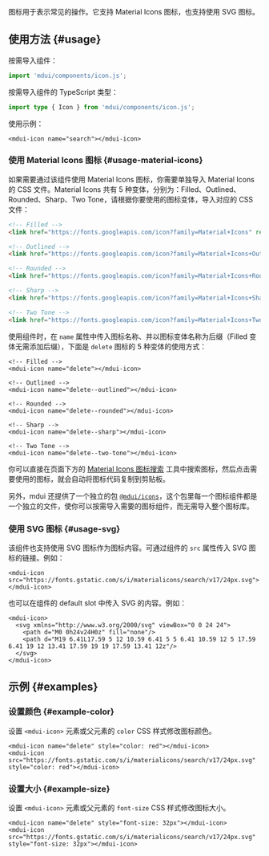 图标用于表示常见的操作。它支持 Material Icons 图标，也支持使用 SVG 图标。

## 使用方法 {#usage}

按需导入组件：

```js
import 'mdui/components/icon.js';
```

按需导入组件的 TypeScript 类型：

```ts
import type { Icon } from 'mdui/components/icon.js';
```

使用示例：

```html,example
<mdui-icon name="search"></mdui-icon>
```

### 使用 Material Icons 图标 {#usage-material-icons}

如果需要通过该组件使用 Material Icons 图标，你需要单独导入 Material Icons 的 CSS 文件。Material Icons 共有 5 种变体，分别为：Filled、Outlined、Rounded、Sharp、Two Tone，请根据你要使用的图标变体，导入对应的 CSS 文件：

```html
<!-- Filled -->
<link href="https://fonts.googleapis.com/icon?family=Material+Icons" rel="stylesheet">

<!-- Outlined -->
<link href="https://fonts.googleapis.com/icon?family=Material+Icons+Outlined" rel="stylesheet">

<!-- Rounded -->
<link href="https://fonts.googleapis.com/icon?family=Material+Icons+Round" rel="stylesheet">

<!-- Sharp -->
<link href="https://fonts.googleapis.com/icon?family=Material+Icons+Sharp" rel="stylesheet">

<!-- Two Tone -->
<link href="https://fonts.googleapis.com/icon?family=Material+Icons+Two+Tone" rel="stylesheet">
```

使用组件时，在 `name` 属性中传入图标名称、并以图标变体名称为后缀（Filled 变体无需添加后缀），下面是 `delete` 图标的 5 种变体的使用方式：

```html,example
<!-- Filled -->
<mdui-icon name="delete"></mdui-icon>

<!-- Outlined -->
<mdui-icon name="delete--outlined"></mdui-icon>

<!-- Rounded -->
<mdui-icon name="delete--rounded"></mdui-icon>

<!-- Sharp -->
<mdui-icon name="delete--sharp"></mdui-icon>

<!-- Two Tone -->
<mdui-icon name="delete--two-tone"></mdui-icon>
```

你可以直接在页面下方的 [Material Icons 图标搜索](/docs/2/components/icon#search) 工具中搜索图标，然后点击需要使用的图标，就会自动将图标代码复制到剪贴板。

另外，mdui 还提供了一个独立的包 [`@mdui/icons`](/docs/2/libraries/icons)，这个包里每一个图标组件都是一个独立的文件，使你可以按需导入需要的图标组件，而无需导入整个图标库。

### 使用 SVG 图标 {#usage-svg}

该组件也支持使用 SVG 图标作为图标内容。可通过组件的 `src` 属性传入 SVG 图标的链接。例如：

```html,example
<mdui-icon src="https://fonts.gstatic.com/s/i/materialicons/search/v17/24px.svg"></mdui-icon>
```

也可以在组件的 default slot 中传入 SVG 的内容。例如：

```html,example
<mdui-icon>
  <svg xmlns="http://www.w3.org/2000/svg" viewBox="0 0 24 24">
    <path d="M0 0h24v24H0z" fill="none"/>
    <path d="M19 6.41L17.59 5 12 10.59 6.41 5 5 6.41 10.59 12 5 17.59 6.41 19 12 13.41 17.59 19 19 17.59 13.41 12z"/>
  </svg>
</mdui-icon>
```

## 示例 {#examples}

### 设置颜色 {#example-color}

设置 `<mdui-icon>` 元素或父元素的 `color` CSS 样式修改图标颜色。

```html,example,expandable
<mdui-icon name="delete" style="color: red"></mdui-icon>
<mdui-icon src="https://fonts.gstatic.com/s/i/materialicons/search/v17/24px.svg" style="color: red"></mdui-icon>
```

### 设置大小 {#example-size}

设置 `<mdui-icon>` 元素或父元素的 `font-size` CSS 样式修改图标大小。

```html,example,expandable
<mdui-icon name="delete" style="font-size: 32px"></mdui-icon>
<mdui-icon src="https://fonts.gstatic.com/s/i/materialicons/search/v17/24px.svg" style="font-size: 32px"></mdui-icon>
```
